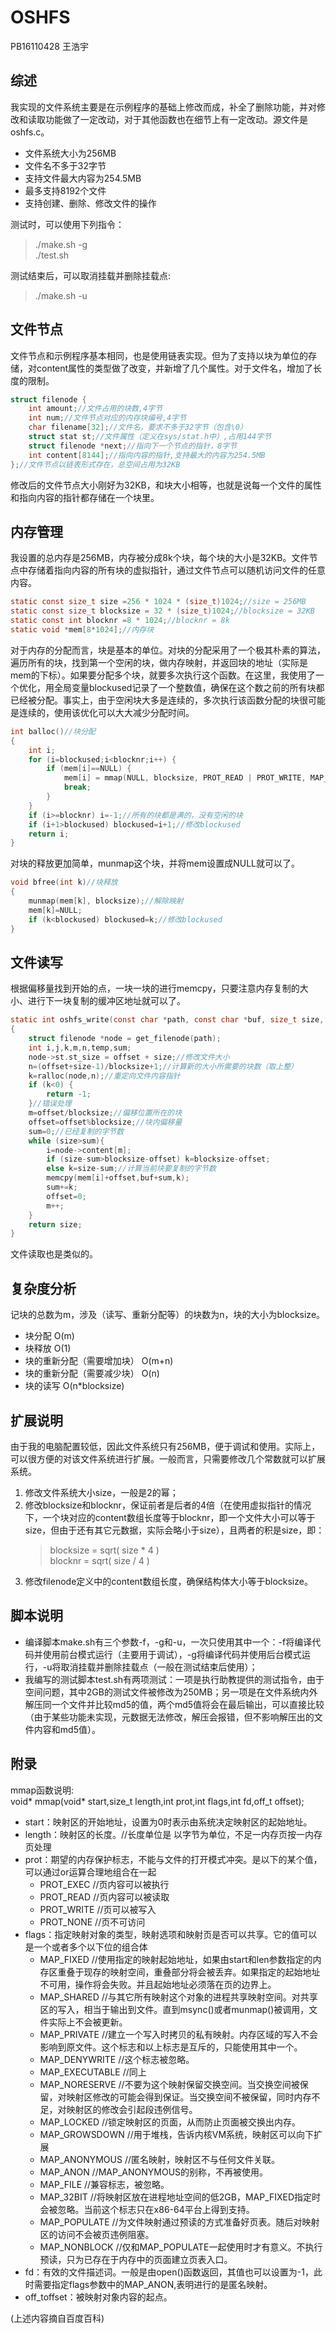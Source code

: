 # OSHFS
PB16110428 王浩宇
## 综述
我实现的文件系统主要是在示例程序的基础上修改而成，补全了删除功能，并对修改和读取功能做了一定改动，对于其他函数也在细节上有一定改动。源文件是oshfs.c。
* 文件系统大小为256MB
* 文件名不多于32字节
* 支持文件最大内容为254.5MB
* 最多支持8192个文件
* 支持创建、删除、修改文件的操作

测试时，可以使用下列指令：
> ./make.sh -g  
> ./test.sh

测试结束后，可以取消挂载并删除挂载点:
> ./make.sh -u
## 文件节点
文件节点和示例程序基本相同，也是使用链表实现。但为了支持以块为单位的存储，对content属性的类型做了改变，并新增了几个属性。对于文件名，增加了长度的限制。
```C
struct filenode {
	int amount;//文件占用的块数,4字节
	int num;//文件节点对应的内存块编号,4字节
	char filename[32];//文件名，要求不多于32字节（包含\0）
	struct stat st;//文件属性（定义在sys/stat.h中）,占用144字节
	struct filenode *next;//指向下一个节点的指针，8字节
	int content[8144];//指向内容的指针,支持最大的内容为254.5MB
};//文件节点以链表形式存在，总空间占用为32KB
```
修改后的文件节点大小刚好为32KB，和块大小相等，也就是说每一个文件的属性和指向内容的指针都存储在一个块里。
## 内存管理
我设置的总内存是256MB，内存被分成8k个块，每个块的大小是32KB。文件节点中存储着指向内容的所有块的虚拟指针，通过文件节点可以随机访问文件的任意内容。
```C
static const size_t size =256 * 1024 * (size_t)1024;//size = 256MB
static const size_t blocksize = 32 * (size_t)1024;//blocksize = 32KB
static const int blocknr =8 * 1024;//blocknr = 8k
static void *mem[8*1024];//内存块
```
对于内存的分配而言，块是基本的单位。对块的分配采用了一个极其朴素的算法，遍历所有的块，找到第一个空闲的块，做内存映射，并返回块的地址（实际是mem的下标）。如果要分配多个块，就要多次执行这个函数。在这里，我使用了一个优化，用全局变量blockused记录了一个整数值，确保在这个数之前的所有块都已经被分配。事实上，由于空闲块大多是连续的，多次执行该函数分配的块很可能是连续的，使用该优化可以大大减少分配时间。
```C
int balloc()//块分配
{
	int i;
	for (i=blockused;i<blocknr;i++)	{
		if (mem[i]==NULL) {
			mem[i] = mmap(NULL, blocksize, PROT_READ | PROT_WRITE, MAP_PRIVATE | MAP_ANONYMOUS, -1, 0);//映射一块空间
			break;
		}
	}
	if (i>=blocknr) i=-1;//所有的块都是满的，没有空闲的块
	if (i+1>blockused) blockused=i+1;//修改blockused
	return i;
}
```
对块的释放更加简单，munmap这个块，并将mem设置成NULL就可以了。
```C
void bfree(int k)//块释放
{
	munmap(mem[k], blocksize);//解除映射
	mem[k]=NULL;
	if (k<blockused) blockused=k;//修改blockused
}
```
## 文件读写
根据偏移量找到开始的点，一块一块的进行memcpy，只要注意内存复制的大小、进行下一块复制的缓冲区地址就可以了。
```C
static int oshfs_write(const char *path, const char *buf, size_t size, off_t offset, struct fuse_file_info *fi)//修改文件内容（支持追加）
{
	struct filenode *node = get_filenode(path);
	int i,j,k,m,n,temp,sum;
	node->st.st_size = offset + size;//修改文件大小
	n=(offset+size-1)/blocksize+1;//计算新的大小所需要的块数（取上整）
	k=ralloc(node,n);//重定向文件内容指针
	if (k<0) {
		return -1;
	}//错误处理 
	m=offset/blocksize;//偏移位置所在的块
	offset=offset%blocksize;//块内偏移量
	sum=0;//已经复制的字节数
	while (size>sum){
		i=node->content[m];
		if (size-sum>blocksize-offset) k=blocksize-offset;
		else k=size-sum;//计算当前块要复制的字节数
		memcpy(mem[i]+offset,buf+sum,k);
		sum+=k;
		offset=0;
		m++;
	}
	return size;
}
```
文件读取也是类似的。
## 复杂度分析
记块的总数为m，涉及（读写、重新分配等）的块数为n，块的大小为blocksize。
* 块分配 O(m)
* 块释放 O(1)
* 块的重新分配（需要增加块） O(m+n) 
* 块的重新分配（需要减少块） O(n) 
* 块的读写 O(n*blocksize)
## 扩展说明
由于我的电脑配置较低，因此文件系统只有256MB，便于调试和使用。实际上，可以很方便的对该文件系统进行扩展。一般而言，只需要修改几个常数就可以扩展系统。
1. 修改文件系统大小size，一般是2的幂；
2. 修改blocksize和blocknr，保证前者是后者的4倍（在使用虚拟指针的情况下，一个块对应的content数组长度等于blocknr，即一个文件大小可以等于size，但由于还有其它元数据，实际会略小于size），且两者的积是size，即：
	> blocksize = sqrt( size * 4 )  
	> blocknr = sqrt( size / 4 )
3. 修改filenode定义中的content数组长度，确保结构体大小等于blocksize。
## 脚本说明
+ 编译脚本make.sh有三个参数-f，-g和-u，一次只使用其中一个：-f将编译代码并使用前台模式运行（主要用于调试），-g将编译代码并使用后台模式运行，-u将取消挂载并删除挂载点（一般在测试结束后使用）；
+ 我编写的测试脚本test.sh有两项测试：一项是执行助教提供的测试指令，由于空间问题，其中2GB的测试文件被修改为250MB；另一项是在文件系统内外解压同一个文件并比较md5的值，两个md5值将会在最后输出，可以直接比较（由于某些功能未实现，元数据无法修改，解压会报错，但不影响解压出的文件内容和md5值）。
## 附录
mmap函数说明:  
void* mmap(void* start,size_t length,int prot,int flags,int fd,off_t offset);
* start：映射区的开始地址，设置为0时表示由系统决定映射区的起始地址。 
* length：映射区的长度。//长度单位是 以字节为单位，不足一内存页按一内存页处理 
* prot：期望的内存保护标志，不能与文件的打开模式冲突。是以下的某个值，可以通过or运算合理地组合在一起 
	* PROT_EXEC //页内容可以被执行 
	* PROT_READ //页内容可以被读取 
	* PROT_WRITE //页可以被写入 
	* PROT_NONE //页不可访问 
* flags：指定映射对象的类型，映射选项和映射页是否可以共享。它的值可以是一个或者多个以下位的组合体 
	* MAP_FIXED //使用指定的映射起始地址，如果由start和len参数指定的内存区重叠于现存的映射空间，重叠部分将会被丢弃。如果指定的起始地址不可用，操作将会失败。并且起始地址必须落在页的边界上。 
	* MAP_SHARED //与其它所有映射这个对象的进程共享映射空间。对共享区的写入，相当于输出到文件。直到msync()或者munmap()被调用，文件实际上不会被更新。 
	* MAP_PRIVATE //建立一个写入时拷贝的私有映射。内存区域的写入不会影响到原文件。这个标志和以上标志是互斥的，只能使用其中一个。 
	* MAP_DENYWRITE //这个标志被忽略。 
	* MAP_EXECUTABLE //同上 
	* MAP_NORESERVE //不要为这个映射保留交换空间。当交换空间被保留，对映射区修改的可能会得到保证。当交换空间不被保留，同时内存不足，对映射区的修改会引起段违例信号。 
	* MAP_LOCKED //锁定映射区的页面，从而防止页面被交换出内存。 
	* MAP_GROWSDOWN //用于堆栈，告诉内核VM系统，映射区可以向下扩展	
	* MAP_ANONYMOUS //匿名映射，映射区不与任何文件关联。 
	* MAP_ANON //MAP_ANONYMOUS的别称，不再被使用。 
	* MAP_FILE //兼容标志，被忽略。 
	* MAP_32BIT //将映射区放在进程地址空间的低2GB，MAP_FIXED指定时会被忽略。当前这个标志只在x86-64平台上得到支持。 
	* MAP_POPULATE //为文件映射通过预读的方式准备好页表。随后对映射区的访问不会被页违例阻塞。 
	* MAP_NONBLOCK //仅和MAP_POPULATE一起使用时才有意义。不执行预读，只为已存在于内存中的页面建立页表入口。 
* fd：有效的文件描述词。一般是由open()函数返回，其值也可以设置为-1，此时需要指定flags参数中的MAP_ANON,表明进行的是匿名映射。 
* off_toffset：被映射对象内容的起点。

(上述内容摘自百度百科)
